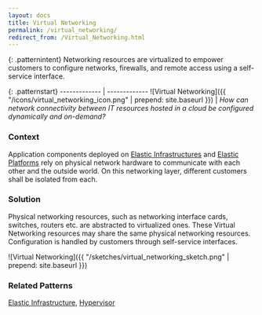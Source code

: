 ```yaml
---
layout: docs
title: Virtual Networking
permalink: /virtual_networking/
redirect_from: /Virtual_Networking.html
---
```


{: .patternintent}
Networking resources are virtualized to empower customers to configure networks, firewalls, and remote access using a self-service interface.

{: .patternstart}
------------- | -------------
![Virtual Networking]({{ "/icons/virtual_networking_icon.png" | prepend: site.baseurl }})  | *How can network connectivity between IT resources hosted in a cloud be configured dynamically and on-demand?*

### Context
Application components deployed on [Elastic Infrastructures](/elastic_infrastructure/) and [Elastic Platforms](/elastic_platform/) rely on physical network hardware to communicate with each other and the outside world. On this networking layer, different customers shall be isolated from each.

### Solution
Physical networking resources, such as networking interface cards, switches, routers etc. are abstracted to virtualized ones. These Virtual Networking resources may share the same physical networking resources. Configuration is handled by customers through self-service interfaces.
 
![Virtual Networking]({{ "/sketches/virtual_networking_sketch.png" | prepend: site.baseurl }})

### Related Patterns
[Elastic Infrastructure](/elastic_infrastructure/), [Hypervisor](/hypervisor/)
